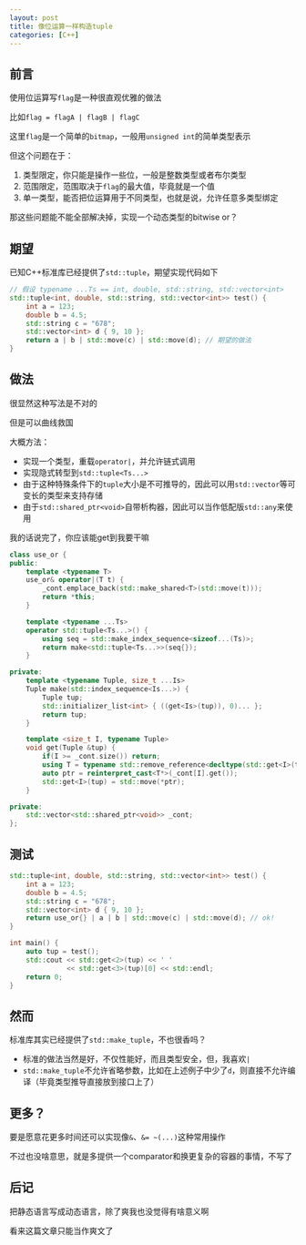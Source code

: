 ```yaml
---
layout: post
title: 像位运算一样构造tuple
categories: [C++]
---
```


<!--more-->

## 前言

使用位运算写`flag`是一种很直观优雅的做法

比如`flag = flagA | flagB | flagC`

这里`flag`是一个简单的`bitmap`，一般用`unsigned int`的简单类型表示

但这个问题在于：

1. 类型限定，你只能是操作一些位，一般是整数类型或者布尔类型
2. 范围限定，范围取决于`flag`的最大值，毕竟就是一个值
3. 单一类型，能否把位运算用于不同类型，也就是说，允许任意多类型绑定

那这些问题能不能全部解决掉，实现一个动态类型的bitwise or？

## 期望

已知C++标准库已经提供了`std::tuple`，期望实现代码如下

```C++
// 假设 typename ...Ts == int, double, std::string, std::vector<int>
std::tuple<int, double, std::string, std::vector<int>> test() {
    int a = 123;
    double b = 4.5;
    std::string c = "678";
    std::vector<int> d { 9, 10 };
    return a | b | std::move(c) | std::move(d); // 期望的做法
}
```



## 做法

很显然这种写法是不对的

但是可以曲线救国

大概方法：

- 实现一个类型，重载`operator|`，并允许链式调用
- 实现隐式转型到`std::tuple<Ts...>`
- 由于这种特殊条件下的`tuple`大小是不可推导的，因此可以用`std::vector`等可变长的类型来支持存储
- 由于`std::shared_ptr<void>`自带析构器，因此可以当作低配版`std::any`来使用

我的话说完了，你应该能get到我要干嘛

```C++
class use_or {
public:
    template <typename T>
    use_or& operator|(T t) {
        _cont.emplace_back(std::make_shared<T>(std::move(t)));
        return *this;
    }

    template <typename ...Ts>
    operator std::tuple<Ts...>() {
        using seq = std::make_index_sequence<sizeof...(Ts)>;
        return make<std::tuple<Ts...>>(seq{});
    }

private:
    template <typename Tuple, size_t ...Is>
    Tuple make(std::index_sequence<Is...>) {
        Tuple tup;
        std::initializer_list<int> { ((get<Is>(tup)), 0)... };
        return tup;
    }

    template <size_t I, typename Tuple>
    void get(Tuple &tup) {
        if(I >= _cont.size()) return;
        using T = typename std::remove_reference<decltype(std::get<I>(tup))>::type;
        auto ptr = reinterpret_cast<T*>(_cont[I].get());
        std::get<I>(tup) = std::move(*ptr);
    }

private:
    std::vector<std::shared_ptr<void>> _cont;
};
```

## 测试

```C++
std::tuple<int, double, std::string, std::vector<int>> test() {
    int a = 123;
    double b = 4.5;
    std::string c = "678";
    std::vector<int> d { 9, 10 };
    return use_or{} | a | b | std::move(c) | std::move(d); // ok!
}

int main() {
    auto tup = test();
    std::cout << std::get<2>(tup) << ' '
              << std::get<3>(tup)[0] << std::endl;
    return 0;
}
```

## 然而

标准库其实已经提供了`std::make_tuple`，不也很香吗？

- 标准的做法当然是好，不仅性能好，而且类型安全，但，我喜欢`|`
- `std::make_tuple`不允许省略参数，比如在上述例子中少了`d`，则直接不允许编译（毕竟类型推导直接放到接口上了）



## 更多？

要是愿意花更多时间还可以实现像`&`、`&= ~(...)`这种常用操作

不过也没啥意思，就是多提供一个comparator和换更复杂的容器的事情，不写了



## 后记

把静态语言写成动态语言，除了爽我也没觉得有啥意义啊

看来这篇文章只能当作爽文了
